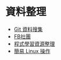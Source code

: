 # 資料整理

* [Git 資料搜集](https://github.com/Luxame/Information/blob/master/git.md)
* [FB社團](https://github.com/Luxame/Information/blob/master/fb-group.md)
* [程式學習資源整理](https://github.com/Luxame/Information/blob/master/coding.md)
* [簡易 Linux 操作](https://github.com/Luxame/Information/blob/master/base-linux-command.md)